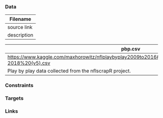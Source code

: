 ### Data

| Filename |
|---|
| source link |
| description |

| pbp.csv |
|---|
| https://www.kaggle.com/maxhorowitz/nflplaybyplay2009to2016#NFL%20Play%20by%20Play%202009-2018%20(v5).csv |
| Play by play data collected from the nflscrapR project. 

### Constraints

### Targets

### Links